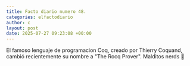 ```yaml
---
title: Facto diario numero 48.
categories: elfactodiario
author: c
layout: post
date: 2025-07-27 09:23:08 +00:00
---
```

El famoso lenguaje de programacion Coq, creado por Thierry Coquand, cambió recientemente su nombre a "The Rocq Prover". Malditos nerds 👺
